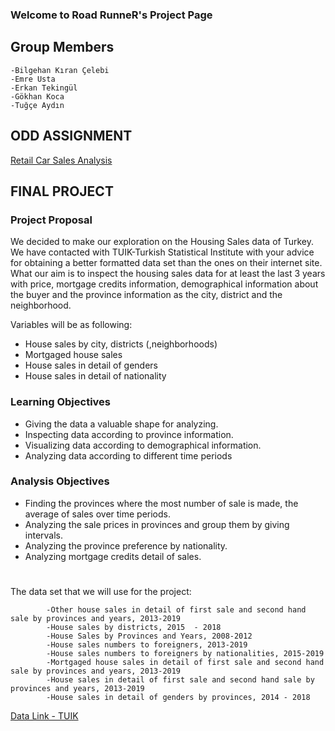 ### Welcome to Road RunneR's Project Page 

## Group Members 
    -Bilgehan Kıran Çelebi
    -Emre Usta
    -Erkan Tekingül
    -Gökhan Koca
    -Tuğçe Aydın
    
## ODD ASSIGNMENT

[Retail Car Sales Analysis](road-runner_ODD-Assignment.html)

## FINAL PROJECT 

### Project Proposal

We decided to make our exploration on the Housing Sales data of Turkey. We have contacted with TUIK-Turkish Statistical Institute with your advice for obtaining a better formatted data set than the ones on their internet site.  
What our aim is to inspect the housing sales data for at least the last 3 years with price, mortgage credits information, demographical information about the buyer and the province information as the city, district and the neighborhood.    

Variables will be as following:
- House sales by city, districts (,neighborhoods)
- Mortgaged house sales 
- House sales in detail of genders
- House sales in detail of nationality

### Learning Objectives
- Giving the data a valuable shape for analyzing.
- Inspecting data according to  province information.
- Visualizing data according to  demographical information.
- Analyzing data according to different time periods 

### Analysis Objectives
- Finding the provinces where the most number of sale is made, the average of sales over time periods.
- Analyzing the sale prices in provinces and group them by giving intervals.
- Analyzing the province preference by nationality. 
- Analyzing mortgage credits detail of sales.
   
#
The data set that we will use for the project: 

            -Other house sales in detail of first sale and second hand sale by provinces and years, 2013-2019 
            -House sales by districts, 2015  - 2018 
            -House Sales by Provinces and Years, 2008-2012
            -House sales numbers to foreigners, 2013-2019
            -House sales numbers to foreigners by nationalities, 2015-2019
            -Mortgaged house sales in detail of first sale and second hand sale by provinces and years, 2013-2019
            -House sales in detail of first sale and second hand sale by provinces and years, 2013-2019
            -House sales in detail of genders by provinces, 2014 - 2018 
  
  [Data Link - TUIK ](http://www.tuik.gov.tr/PreTablo.do?alt_id=1056 ) 



